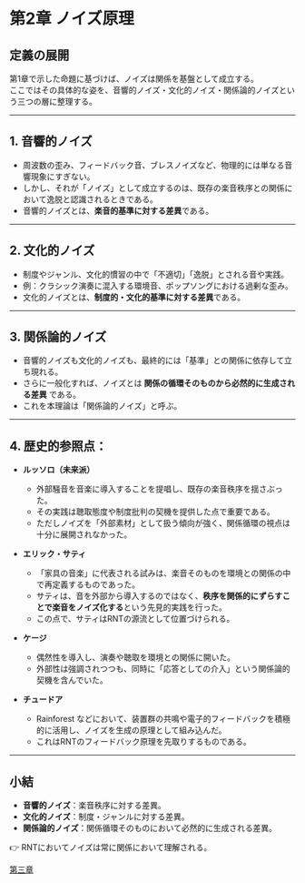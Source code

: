 # 第2章 ノイズ原理

## 定義の展開
第1章で示した命題に基づけば、ノイズは関係を基盤として成立する。  
ここではその具体的な姿を、音響的ノイズ・文化的ノイズ・関係論的ノイズという三つの層に整理する。  

---

## 1. 音響的ノイズ
- 周波数の歪み、フィードバック音、ブレスノイズなど、物理的には単なる音響現象にすぎない。  
- しかし、それが「ノイズ」として成立するのは、既存の楽音秩序との関係において逸脱と認識されるときである。  
- 音響的ノイズとは、**楽音的基準に対する差異**である。  

---

## 2. 文化的ノイズ
- 制度やジャンル、文化的慣習の中で「不適切」「逸脱」とされる音や実践。  
- 例：クラシック演奏に混入する環境音、ポップソングにおける過剰な歪み。  
- 文化的ノイズとは、**制度的・文化的基準に対する差異**である。  

---

## 3. 関係論的ノイズ
- 音響的ノイズも文化的ノイズも、最終的には「基準」との関係に依存して立ち現れる。  
- さらに一般化すれば、ノイズとは **関係の循環そのものから必然的に生成される差異** である。  
- これを本理論は「関係論的ノイズ」と呼ぶ。  

---

## 4. 歴史的参照点：
- **ルッソロ（未来派）**  
  - 外部騒音を音楽に導入することを提唱し、既存の楽音秩序を揺さぶった。
  - その実践は聴取態度や制度批判の契機を提供した点で重要である。
  - ただしノイズを「外部素材」として扱う傾向が強く、関係循環の視点は十分に展開されなかった。

- **エリック・サティ**  
  - 「家具の音楽」に代表される試みは、楽音そのものを環境との関係の中で再定義するものであった。  
  - サティは、音を外部から導入するのではなく、**秩序を関係的にずらすことで楽音をノイズ化する**という先見的実践を行った。  
  - この点で、サティはRNTの源流として位置づけられる。  

- **ケージ**
  - 偶然性を導入し、演奏や聴取を環境との関係に開いた。
  - 外部性は強調されつつも、同時に「応答としての介入」という関係論的契機を含んでいた。

- **チュードア**
  - Rainforest などにおいて、装置群の共鳴や電子的フィードバックを積極的に活用し、ノイズを生成の原理として組み込んだ。
  - これはRNTのフィードバック原理を先取りするものである。
  
---

## 小結
- **音響的ノイズ**：楽音秩序に対する差異。  
- **文化的ノイズ**：制度・ジャンルに対する差異。  
- **関係論的ノイズ**：関係循環そのものにおいて必然的に生成される差異。  

👉 RNTにおいてノイズは常に関係において理解される。  

[第三章](03-improvisation-principle.md)
